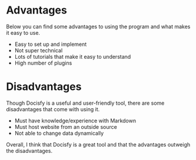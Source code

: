 # Advantages

Below you can find some advantages to using the program and what makes it easy to use.

* Easy to set up and implement
* Not super technical
* Lots of tutorials that make it easy to understand
* High number of plugins

# Disadvantages

Though Docisfy is a useful and user-friendly tool, there are some disadvantages that come with using it.

* Must have knowledge/experience with Markdown
* Must host website from an outside source
* Not able to change data dynamically

Overall, I think that Docisfy is a great tool and that the advantages outweigh the disadvantages.